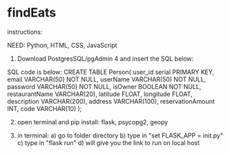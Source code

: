 # findEats

instructions:

NEED: Python, HTML, CSS, JavaScript

1) Download PostgresSQL/pgAdmin 4 and insert the SQL below:


SQL code is below:
CREATE TABLE Person(
user_id serial PRIMARY KEY,
email VARCHAR(50) NOT NULL,
userName VARCHAR(50) NOT NULL,
password VARCHAR(50) NOT NULL,
isOwner BOOLEAN NOT NULL,
restaurantName VARCHAR(20),
latitude FLOAT,
longitude FLOAT,
description VARCHAR(200),
address VARCHAR(100),
reservationAmount INT,
code VARCHAR(10)
);

2) open terminal and pip install: flask, psycopg2, geopy

3) in terminal: 
    a) go to folder directory
    b) type in "set FLASK_APP = init.py"
    c) type in "flask run"
    d) will give you the link to run on local host